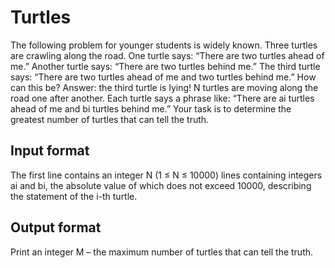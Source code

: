 # Turtles
The following problem for younger students is widely known. Three turtles are 
crawling along the road. One turtle says: “There are two turtles ahead of me.” 
Another turtle says: “There are two turtles behind me.” The third turtle says: 
“There are two turtles ahead of me and two turtles behind me.” How can this be? 
Answer: the third turtle is lying! N turtles are moving along the road one after 
another. Each turtle says a phrase like: “There are ai turtles ahead of me and bi 
turtles behind me.” Your task is to determine the greatest number of turtles that 
can tell the truth.

## Input format
The first line contains an integer N (1 ≤ N ≤ 10000) lines containing integers ai 
and bi, the absolute value of which does not exceed 10000, describing the 
statement of the i-th turtle.

## Output format
Print an integer M – the maximum number of turtles that can tell the truth.